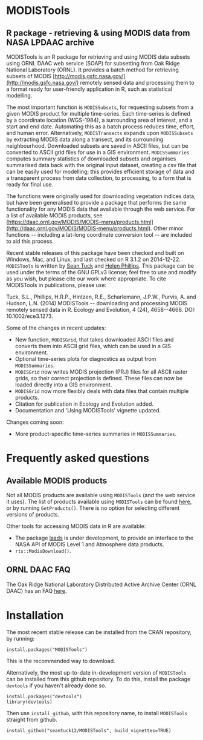 MODISTools
=========
R package - retrieving & using MODIS data from NASA LPDAAC archive
---------

MODISTools is an R package for retrieving and using MODIS data subsets using ORNL DAAC web service (SOAP) for subsetting from Oak Ridge National Laboratory (ORNL). It provides a batch method for retrieving subsets of MODIS [http://modis.gsfc.nasa.gov/](http://modis.gsfc.nasa.gov/) remotely sensed data and processing them to a format ready for user-friendly application in R, such as statistical modelling.

The most important function is `MODISSubsets`, for requesting subsets from a given MODIS product for multiple time-series. Each time-series is defined by a coordinate location (WGS-1984), a surrounding area of interest, and a start and end date. Automating this as a batch process reduces time, effort, and human error. Alternatively, `MODISTransects` expands upon `MODISSubsets` by extracting MODIS data along a transect, and its surrounding neighbourhood. Downloaded subsets are saved in ASCII files, but can be converted to ASCII grid files for use in a GIS environment. `MODISSummaries` computes summary statistics of downloaded subsets and organises summarised data back with the original input dataset, creating a csv file that can be easily used for modelling; this provides efficient storage of data and a transparent process from data collection, to processing, to a form that is ready for final use.

The functions were originally used for downloading vegetation indices data, but have been generalised to provide a package that performs the same functionality for any MODIS data that available through the web service. For a list of available MODIS products, see [https://daac.ornl.gov/MODIS/MODIS-menu/products.html](http://daac.ornl.gov/MODIS/MODIS-menu/products.html). Other minor functions -- including a lat-long coordinate conversion tool -- are included to aid this process.

Recent stable releases of this package have been checked and built on Windows, Mac, and Linux, and last checked on R 3.1.2 on 2014-12-22. `MODISTools` is written by [Sean Tuck](https://github.com/seantuck12) and [Helen Phillips](https://github.com/helenphillips). This package can be used under the terms of the GNU GPLv3 license; feel free to use and modify as you wish, but please cite our work where appropriate. To cite MODISTools in publications, please use:

Tuck, S.L., Phillips, H.R.P., Hintzen, R.E., Scharlemann, J.P.W., Purvis, A. and Hudson, L.N. (2014) MODISTools -- downloading and processing MODIS remotely sensed data in R. Ecology and Evolution, 4 (24), 4658--4668. DOI: 10.1002/ece3.1273.

Some of the changes in recent updates:
* New function, `MODISGrid`, that takes downloaded ASCII files and converts them into ASCII grid files, which can be used in a GIS environment.
* Optional time-series plots for diagnostics as output from `MODISSummaries`.
* `MODISGrid` now writes MODIS projection (PRJ) files for all ASCII raster grids, so their correct projection is defined. These files can now be loaded directly into a GIS environment.
* `MODISGrid` now more flexibly deals with data files that contain multiple products.
* Citation for publication in Ecology and Evolution added.
* Documentation and 'Using MODISTools' vignette updated.

Changes coming soon:
* More product-specific time-series summaries in `MODISSummaries`.

Frequently asked questions
=========
Available MODIS products
---------
Not all MODIS products are available using `MODISTools` (and the web service it uses). The list of products available using `MODISTools` can be found [here](https://daac.ornl.gov/MODIS/MODIS-menu/products.html), or by running `GetProducts()`. There is no option for selecting different versions of products.

Other tools for accessing MODIS data in R are available:
* The package [laads](https://github.com/masalmon/laads) is under development, to provide an interface to the NASA API of MODIS Level 1 and Atmosphere data products.
* `rts::ModisDownload()`.

ORNL DAAC FAQ
---------
The Oak Ridge National Laboratory Distributed Active Archive Center (ORNL DAAC) has an FAQ [here](https://daac.ornl.gov/faq/faq.shtml).

Installation
=========
The most recent stable release can be installed from the CRAN repository, by running:
```
install.packages("MODISTools")
```
This is the recommended way to download.

Alternatively, the most up-to-date in-development version of `MODISTools` can be installed from this github repository. To do this, install the package `devtools` if you haven't already done so.
```
install.packages("devtools")
library(devtools)
```
Then use `install_github`, with this repository name, to install `MODISTools` straight from github.
```
install_github("seantuck12/MODISTools", build_vignettes=TRUE)
```
